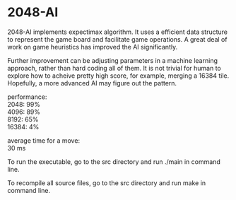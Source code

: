 # 2048-AI

2048-AI implements expectimax algorithm. It uses a efficient data structure to represent the game board and facilitate game operations. A great deal of work on game heuristics has improved the AI significantly.

Further improvement can be adjusting parameters in a machine learning approach, rather than hard coding all of them. It is not trivial for human to explore how to acheive pretty high score, for example, merging a 16384 tile. Hopefully, a more advanced AI may figure out the pattern.

performance:<br />
    2048: 99% <br />
    4096: 89% <br />
    8192: 65% <br />
    16384: 4% 

average time for a move:<br />
    30 ms 

To run the executable, go to the src directory and run ./main in command line.

To recompile all source files, go to the src directory and run make in command line.
